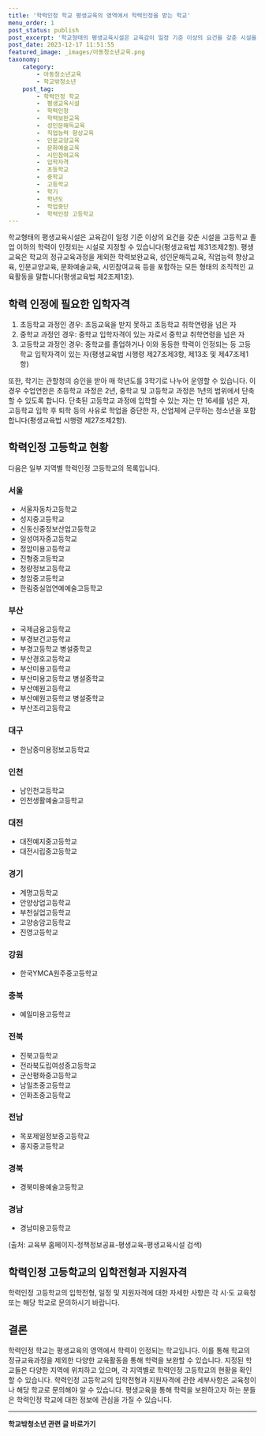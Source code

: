 ```yaml
---
title: '학력인정 학교 평생교육의 영역에서 학력인정을 받는 학교'
menu_order: 1
post_status: publish
post_excerpt: '학교형태의 평생교육시설은 교육감이 일정 기준 이상의 요건을 갖춘 시설을 고등학교 졸업 이하의 학력이 인정되는 시설로 지정할 수 있습니다 평생교육법 제31조제2항 . 평생교육은 학교의 정규교육과정을 제외한 학력보완교육, 성인문해득교육, 직업능력 향상교육, 인문교양교육, 문화예술교육, 시민참여교육 등을 포함하는 모든 형태의 조직적인 교육활동을 말합니다 평생교육법 제2조제1호 .'
post_date: 2023-12-17 11:51:55
featured_image: _images/아동청소년교육.png
taxonomy:
    category:
        - 아동청소년교육
        - 학교밖청소년
    post_tag:
        - 학력인정 학교
        -  평생교육시설
        -  학력인정
        -  학력보완교육
        -  성인문해득교육
        -  직업능력 향상교육
        -  인문교양교육
        -  문화예술교육
        -  시민참여교육
        -  입학자격
        -  초등학교
        -  중학교
        -  고등학교
        -  학기
        -  학년도
        -  학업중단
        -  학력인정 고등학교
---
```



학교형태의 평생교육시설은 교육감이 일정 기준 이상의 요건을 갖춘 시설을 고등학교 졸업 이하의 학력이 인정되는 시설로 지정할 수 있습니다(평생교육법 제31조제2항). 평생교육은 학교의 정규교육과정을 제외한 학력보완교육, 성인문해득교육, 직업능력 향상교육, 인문교양교육, 문화예술교육, 시민참여교육 등을 포함하는 모든 형태의 조직적인 교육활동을 말합니다(평생교육법 제2조제1호).

## 학력 인정에 필요한 입학자격

1. 초등학교 과정인 경우: 초등교육을 받지 못하고 초등학교 취학연령을 넘은 자
2. 중학교 과정인 경우: 중학교 입학자격이 있는 자로서 중학교 취학연령을 넘은 자
3. 고등학교 과정인 경우: 중학교를 졸업하거나 이와 동등한 학력이 인정되는 등 고등학교 입학자격이 있는 자(평생교육법 시행령 제27조제3항, 제13조 및 제47조제1항)

또한, 학기는 관할청의 승인을 받아 매 학년도를 3학기로 나누어 운영할 수 있습니다. 이 경우 수업연한은 초등학교 과정은 2년, 중학교 및 고등학교 과정은 1년의 범위에서 단축할 수 있도록 합니다. 단축된 고등학교 과정에 입학할 수 있는 자는 만 16세를 넘은 자, 고등학교 입학 후 퇴학 등의 사유로 학업을 중단한 자, 산업체에 근무하는 청소년을 포함합니다(평생교육법 시행령 제27조제2항).

## 학력인정 고등학교 현황

다음은 일부 지역별 학력인정 고등학교의 목록입니다.

### 서울

- 서울자동차고등학교
- 성지중고등학교
- 신동신중정보산업고등학교
- 일성여자중고등학교
- 정암미용고등학교
- 진형중고등학교
- 청량정보고등학교
- 청암중고등학교
- 한림중실업연예예술고등학교

### 부산

- 국제금융고등학교
- 부경보건고등학교
- 부경고등학교 병설중학교
- 부산경호고등학교
- 부산미용고등학교
- 부산미용고등학교 병설중학교
- 부산예원고등학교
- 부산예원고등학교 병설중학교
- 부산조리고등학교

### 대구

- 한남중미용정보고등학교

### 인천

- 남인천고등학교
- 인천생활예술고등학교

### 대전

- 대전예지중고등학교
- 대전시립중고등학교

### 경기

- 계명고등학교
- 안양상업고등학교
- 부천실업고등학교
- 고양송암고등학교
- 진영고등학교

### 강원

- 한국YMCA원주중고등학교

### 충북

- 예일미용고등학교

### 전북

- 진북고등학교
- 전라북도립여성중고등학교
- 군산평화중고등학교
- 남일초중고등학교
- 인화초중고등학교

### 전남

- 목포제일정보중고등학교
- 홍지중고등학교

### 경북

- 경북미용예술고등학교

### 경남

- 경남미용고등학교

(출처: 교육부 홈페이지-정책정보공표-평생교육-평생교육시설 검색)

## 학력인정 고등학교의 입학전형과 지원자격

학력인정 고등학교의 입학전형, 일정 및 지원자격에 대한 자세한 사항은 각 시·도 교육청 또는 해당 학교로 문의하시기 바랍니다.

## 결론

학력인정 학교는 평생교육의 영역에서 학력이 인정되는 학교입니다. 이를 통해 학교의 정규교육과정을 제외한 다양한 교육활동을 통해 학력을 보완할 수 있습니다. 지정된 학교들은 다양한 지역에 위치하고 있으며, 각 지역별로 학력인정 고등학교의 현황을 확인할 수 있습니다. 학력인정 고등학교의 입학전형과 지원자격에 관한 세부사항은 교육청이나 해당 학교로 문의해야 알 수 있습니다. 평생교육을 통해 학력을 보완하고자 하는 분들은 학력인정 학교에 대한 정보에 관심을 가질 수 있습니다.
<!-- wp:separator -->
<hr class="wp-block-separator has-alpha-channel-opacity"/>
<!-- /wp:separator -->

<!-- wp:group {"backgroundColor":"base","layout":{"type":"constrained"}} -->
<div class="wp-block-group has-base-background-color has-background"><!-- wp:paragraph {"align":"center","fontSize":"medium"} -->
<p class="has-text-align-center has-large-font-size"><strong>학교밖청소년 관련 글 바로가기</strong></p>
<!-- /wp:paragraph -->


<!-- wp:latest-posts
{"categories":[{"id":34677,"count":19,"description":"","link":"https://uknowlaw.com/category/%ed%95%99%ea%b5%90%eb%b0%96%ec%b2%ad%ec%86%8c%eb%85%84/","name":"학교밖청소년","slug":"학교밖청소년","taxonomy":"category","parent":0,"meta":[],"_links":{"self":[{"href":"https://uknowlaw.com/wp-json/wp/v2/categories/34677"}],"collection":[{"href":"https://uknowlaw.com/wp-json/wp/v2/categories"}],"about":[{"href":"https://uknowlaw.com/wp-json/wp/v2/taxonomies/category"}],"wp:post_type":[{"href":"https://uknowlaw.com/wp-json/wp/v2/posts?categories=34677"}],"curies":[{"name":"wp","href":"https://api.w.org/{rel}","templated":true}]}}],"postsToShow":100,"excerptLength":28,"postLayout":"grid","columns":2,"featuredImageAlign":"left","featuredImageSizeSlug":"large","fontSize":"small"} /--></div>
<!-- /wp:group -->